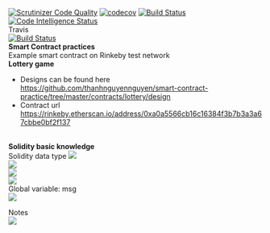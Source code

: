 

[![Scrutinizer Code Quality](https://scrutinizer-ci.com/g/thanhnguyennguyen/smart-contract-practice/badges/quality-score.png?b=master)](https://scrutinizer-ci.com/g/thanhnguyennguyen/smart-contract-practice/?branch=master)
[![codecov](https://codecov.io/gh/thanhnguyennguyen/smart-contract-practice/branch/master/graph/badge.svg)](https://codecov.io/gh/thanhnguyennguyen/smart-contract-practice)
[![Build Status](https://scrutinizer-ci.com/g/thanhnguyennguyen/smart-contract-practice/badges/build.png?b=master)](https://scrutinizer-ci.com/g/thanhnguyennguyen/smart-contract-practice/build-status/master)
[![Code Intelligence Status](https://scrutinizer-ci.com/g/thanhnguyennguyen/smart-contract-practice/badges/code-intelligence.svg?b=master)](https://scrutinizer-ci.com/code-intelligence)
<br/>
Travis <br/>
[![Build Status](https://travis-ci.com/thanhnguyennguyen/smart-contract-practice.svg?branch=master)](https://travis-ci.com/thanhnguyennguyen/smart-contract-practice)
<br/>
<b>Smart Contract practices</b><br/>
Example smart contract on Rinkeby test network<br/>
<b>Lottery game</b>  
- Designs can be found here
https://github.com/thanhnguyennguyen/smart-contract-practice/tree/master/contracts/lottery/design
- Contract  url
https://rinkeby.etherscan.io/address/0xa0a5566cb16c16384f3b7b3a3a67cbbe0bf2f137

<br/><b>Solidity basic knowledge </b><br/>
Solidity data type
<img src="https://i.imgur.com/2P3XeQR.png" /><br/>
<img src="https://i.imgur.com/majsyDN.png" /><br/>
<img src="https://i.imgur.com/Yy9WIXI.png" /><br/>
<img src="https://i.imgur.com/eL8TkKa.png" /><br/>
Global variable: msg <br/>
<img src="https://i.imgur.com/XWEcnzk.png" /><br/>

Notes<br/>
<img src="https://i.imgur.com/OkIIVRb.png" /><br/>
